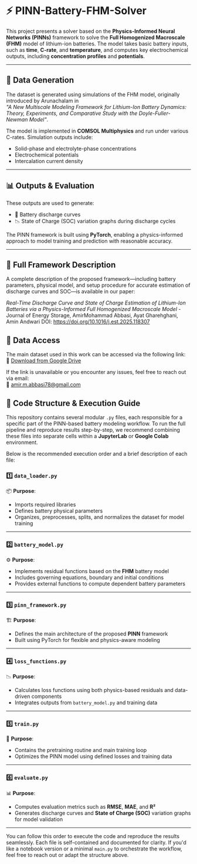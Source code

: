# ⚡ PINN-Battery-FHM-Solver

This project presents a solver based on the **Physics-Informed Neural Networks (PINNs)** framework to solve the **Full Homogenized Macroscale (FHM)** model of lithium-ion batteries. The model takes basic battery inputs, such as **time**, **C-rate**, and **temperature**, and computes key electrochemical outputs, including **concentration profiles** and **potentials**.

---

## 🔋 Data Generation

The dataset is generated using simulations of the FHM model, originally introduced by Arunachalam in  
_"A New Multiscale Modeling Framework for Lithium-Ion Battery Dynamics: Theory, Experiments, and Comparative Study with the Doyle-Fuller-Newman Model"_.

The model is implemented in **COMSOL Multiphysics** and run under various C-rates. Simulation outputs include:

-  Solid-phase and electrolyte-phase concentrations  
-  Electrochemical potentials  
-  Intercalation current density

---

## 📊 Outputs & Evaluation

These outputs are used to generate:

- 🔋 Battery discharge curves  
- 📉 State of Charge (SOC) variation graphs during discharge cycles

The PINN framework is built using **PyTorch**, enabling a physics-informed approach to model training and prediction with reasonable accuracy.

---

## 📄 Full Framework Description

A complete description of the proposed framework—including battery parameters, physical model, and setup procedure for accurate estimation of discharge curves and SOC—is available in our paper:

_Real-Time Discharge Curve and State of Charge Estimation of Lithium-Ion Batteries via a Physics-Informed Full Homogenized Macroscale Model_ - Journal of Energy Storage, AmirMohammad Abbasi, Ayat Gharehghani, Amin Andwari
DOI: https://doi.org/10.1016/j.est.2025.118307

## 📂 Data Access

The main dataset used in this work can be accessed via the following link:  
🔗 [Download from Google Drive](https://drive.google.com/file/d/1UT6MDHu-fLcj3zq5KsDmT8Ih0KgCv-4w/view?usp=sharing)

If the link is unavailable or you encounter any issues, feel free to reach out via email:  
📧 amir.m.abbasi78@gmail.com

## 🧠 Code Structure & Execution Guide

This repository contains several modular `.py` files, each responsible for a specific part of the PINN-based battery modeling workflow. To run the full pipeline and reproduce results step-by-step, we recommend combining these files into separate cells within a **JupyterLab** or **Google Colab** environment.

Below is the recommended execution order and a brief description of each file:


### 1️⃣ `data_loader.py`
📦 **Purpose**:  
- Imports required libraries  
- Defines battery physical parameters  
- Organizes, preprocesses, splits, and normalizes the dataset for model training

---

### 2️⃣ `battery_model.py`
⚙️ **Purpose**:  
- Implements residual functions based on the **FHM** battery model  
- Includes governing equations, boundary and initial conditions  
- Provides external functions to compute dependent battery parameters

---

### 3️⃣ `pinn_framework.py`
🏗️ **Purpose**:  
- Defines the main architecture of the proposed **PINN** framework  
- Built using PyTorch for flexible and physics-aware modeling

---

### 4️⃣ `loss_functions.py`
📉 **Purpose**:  
- Calculates loss functions using both physics-based residuals and data-driven components  
- Integrates outputs from `battery_model.py` and training data

---

### 5️⃣ `train.py`
🎯 **Purpose**:  
- Contains the pretraining routine and main training loop  
- Optimizes the PINN model using defined losses and training data

---

### 6️⃣ `evaluate.py`
📊 **Purpose**:  
- Computes evaluation metrics such as **RMSE**, **MAE**, and **R²**  
- Generates discharge curves and **State of Charge (SOC)** variation graphs for model validation

---

You can follow this order to execute the code and reproduce the results seamlessly. Each file is self-contained and documented for clarity. If you'd like a notebook version or a minimal `main.py` to orchestrate the workflow, feel free to reach out or adapt the structure above.

